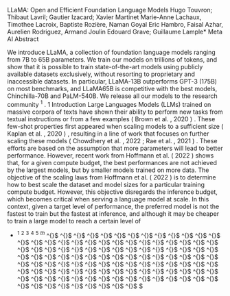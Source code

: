 LLaMA: Open and Efficient Foundation Language Models Hugo Touvron; Thibaut Lavril; Gautier Izacard; Xavier Martinet Marie-Anne Lachaux, Timothee Lacroix, Baptiste Rozière, Naman Goyal Eric Hambro, Faisal Azhar, Aurelien Rodriguez, Armand Joulin Edouard Grave; Guillaume Lample* Meta AI Abstract

We introduce LLaMA, a collection of foundation language models ranging from 7B to 65B parameters. We train our models on trillions of tokens, and show that it is possible to train state-of-the-art models using publicly available datasets exclusively, without resorting to proprietary and inaccessible datasets. In particular, LLaMA-13B outperforms GPT-3 (175B) on most benchmarks, and LLaMA65B is competitive with the best models, Chinchilla-70B and PaLM-540B. We release all our models to the research community $^1$ . 1 Introduction Large Languages Models (LLMs) trained on massive corpora of texts have shown their ability to perform new tasks from textual instructions or from a few examples ( Brown et al. , 2020 ) . These few-shot properties first appeared when scaling models to a sufficient size ( Kaplan et al. , 2020 ) , resulting in a line of work that focuses on further scaling these models ( Chowdhery et al. , 2022 ; Rae et al. , 2021 ) . These efforts are based on the assumption that more parameters will lead to better performance. However, recent work from Hoffmann et al. ( 2022 ) shows that, for a given compute budget, the best performances are not achieved by the largest models, but by smaller models trained on more data. The objective of the scaling laws from Hoffmann et al. ( 2022 ) is to determine how to best scale the dataset and model sizes for a particular training compute budget. However, this objective disregards the inference budget, which becomes critical when serving a language model at scale. In this context, given a target level of performance, the preferred model is not the fastest to train but the fastest at inference, and although it may be cheaper to train a large model to reach a certain level of

* $^1$ $^2$ $^3$ $^4$ $^5$ $^{th}$ $^{}$ $^{}$ $^{}$ $^{}$ $^{}$ $^{}$ $^{}$ $^{}$ $^{}$ $^{}$ $^{}$ $^{}$ $^{}$ $^{}$ $^{}$ $^{}$ $^{}$ $^{}$ $^{}$ $^{}$ $^{}$ $^{}$ $^{}$ $^{}$ $^{}$ $^{}$ $^{}$ $^{}$ $^{}$ $^{}$ $^{}$ $^{}$ $^{}$ $^{}$ $^{}$ $^{}$ $^{}$ $^{}$ $^{}$ $^{}$ $^{}$ $^{}$ $^{}$ $^{}$ $^{}$ $^{}$ $^{}$ $^{}$ $^{}$ $^{}$ $^{}$ $^{}$ $^{}$ $^{}$ $^{}$ $^{}$ $^{}$ $^{}$ $^{}$ $^{}$ $^{}$ $^{}$ $^{}$ $^{}$ $^{}$ $^{}$ $^{}$ $^{}$ $^{}$ $^{}$ $^{}$ $^{}$ $^{}$ $^{}$ $^{}$ $^{}$ $^{}$ $^{}$ $^{}$ $^{}$ $^{}$ $^{}$ $^{}$ $^{}$ $^{}$ $^{}$ $^{}$ $^{}$ $^{}$ $^{}$ $^{}$ $^{}$ $^{}$ $^{}$ $^{}$ $^{}$ $^{}$ $^{}$ $^{}$ $^{}$ $^{}$ $^{}$ $^{}$ $^{}$ $^{}$ $^{}$ $^{}$ $^{}$ $^{}$ $^{}$ $^{}$ $^{}$ $^{}$ $^{}$ $^{}$ $^{}$ $^{}$ $^{}$ $^{}$ $^{}$ $^{}$ $^{}$ $^{}$ $^{}$ $^{}$ $^{}$ $^{}$ $^{}$ $^{}$ $^{}$ $^{}$ $^{}$ $^{}$ $^{}$ $^{}$ $^{}$ $^{}$ $^{}$ $^{}$ $^{}$ $^{}$ $^{}$ $^{}$ $^{}$ $^{}$ $^{}$ $^{}$ $^{}$ $^{}$ $^{}$ $^{}$ $^{}$ $^{}$ $^{}$ $^{}$ $^{}$ $^{}$ $^{}$ $^{}$ $^{}$ $^{}$ $^{}$ $^{}$ $^{}$ $^{}$ $^{}$ $^{}$ $^{}$ $^{}$ $^{}$ $^{}$ $^{}$ $^{}$ $^{}$ $^{}$ $^{}$ $^{}$ $^{}$ $^{}$ $^{}$ $^{}$ $^{}$ $^{}$ $^{}$ $^{}$ $^{}$ $^{}$ $^{}$ $^{}$ $^{}$ $^{}$ $^{}$ $^{}$ $^{}$ $^{}$ $^{}$ $^{}$ $^{}$ $^{}$ $^{}$ $^{}$ $^{}$ $^{}$ $^{}$ $^{}$ $^{}$ $^{}$ $^{}$ $^{}$ $^{}$ $^{}$ $^{}$ $^{}$ $^{}$ $^{}$ $^{}$ $^{}$ $^{}$ $^{}$ $^{}$ $^{}$ $^{}$ $^{}$ $^{}$ $^{}$ $^{}$ $^{}$ $^{}$ $^{}$ $^{}$ $^{}$ $^{}$ $^{}$ $^{}$ $^{}$ $^{}$ $^{}$ $^{}$ $^{}$ $^{}$ $^{}$ $^{}$ $^{}$ $^{}$ $^{}$ $^{}$ $^{}$ $^{}$ $^{}$ $^{}$ $^{}$ $^{}$ $^{}$ $^{}$ $^{}$ $^{}$ $^{}$ $^{}$ $^{}$ $^{}$ $^{}$ $^{}$ $^{}$ $^{}$ $^{}$ $^{}$ $^{}$ $^{}$ $^{}$ $^{}$ $^{}$ $^{}$ $^{}$^{}$ $^{}$ $^{}$^{}$ $^{}$ $^{}$^{}$ $^{}$ $^{}$^{}$ $^{}$ $^{}$^{}$ $^{}$ $^{}$^{}$ $^{}$ $^{}$^{}$ $^{}$ $^{}$^{}$ $^{}$ $^{}$^{}$ $^{}$ $^{}$^{}$ $^{}$ $^{}$^{}$ $^{}$ $^{}$^{}$ $^{}$ $^{}$^{}$ $^{}$ $^{}$^{}$ $^{}$ $^{}$^{}$ $^{}$ $^{}$^{}$ $^{}$ $^{}$^{}$ $^{}$ $^{}$^{}$ $^{}$ $^{}$^{}$ $^{}$ $^{}$^{}$ $^{}$ $^{}$^{}$ $^{}$ $^{}$^{}$ $^{}$ $^{}$^{}$ $^{}$ $^{}$^{}$ $^{}$^{}$ $^{}$ $^{}$^{}$ $^{}$^{}$ $^{}$ $^{}$^{}$ $^{}$^{}$ $^{}$ $^{}$^{}$ $^{}$ $^{}$^{}$ $^{}$ $^{}$^{}$ $^{}$ $^{}$^{}$ $^{}$ $^{}$^{}$ $^{}$ $^{}$^{}$ $^{}$ $^{}$^{}$ $^{}$ $^{}$^{}$ $^{}$ $^{}$^{}$ $^{}$ $^{}$^{}$ $^{}$ $^{}$^{}$ $^{}$ $^{}$^{}$ $^{}$ $^{}$^{}$ $^{}$ $^{}$^{}$ $^{}$ $^{}$^{}$ $^{}$ $^{}$^{}$ $^{}$ $^{}$^{}$ $^{}$^{}$ $^{}$ $^{}$^{}$ $^{}$ $^{}$^{}$ $^{}$ $^{}$^{}$ $^{}$ $^{}$^{}$ $^{}$ $^{}$^{}$ $^{}$ $^{}$^{}$ $^{}$ $^{}$^{}$ $^{}$ $^{}$^{}$ $^{}$ $^{}$^{}$ $^{}$ $^{}$^{}$ $^{}$ $^{}$^{}$ $^{}$ $^{}$^{}$ $^{}$ $^{}$^{}$ $^{}$ $^{}$ $^{}$^{}$ $^{}$ $^{}$ $^{}$^{}$ $^{}$ $^{}$ $^{}$^{}$ $^{}$ $^{}$ $^{}$^{}$ $^{}$ $^{}$ $^{}$ $^{}$^{}$ $^{}$ $^{}$^{}$ $^{}$ $^{}$ $^{}$^{}$ $^{}$ $^{}$ $^{}$^{}$ $^{}$ $^{}$^{}$ $^{}$ $^{}$ $^{}$^{}$ $^{}$ $^{}$ $^{}$^{}$ $^{}$ $^{}$ $^{}$^{}$ $^{}$ $^{}$ $^{}$ $^{}$^{}$ $^{}$ $^{}$ $^{}$^{}$ $^{}$ $^{}$^{}$ $^{}$ $^{}$^{}$ $^{}$ $^{}$^{}$ $^{}$ $^{}$^{}$ $^{}$ $^{}$^{}$ $^{}$ $^{}$ $^{}$^{}$ $^{}$ $^{}$^{}$ $^{}$ $^{}$^{}$ $^{}$ $^{}$^{}$ $^{}$ $^{}$^{}$ $^{}$ $^{}$^{}$ $^{}$ $^{}$^{}$ $^{}$ $^{}$^{}$ $^{}$ $^{}$^{}$ $^{}$ $^{}$^{}$ $^{}$ $^{}$^{}$ $^{}$ $^{}$^{}$ $^{}$ $^{}$^{}$ $^{}$ $^{}$^{}$ $^{}$ $^{}$^{}$ $^{}$ $^{}$^{}$ $^{}$ $^{}$^{}$ $^{}$ $^{}$^{}$ $^{}$^{}$ $^{}$ $^{}$^{}$ $^{}$^{}$ $^{}$ $^{}$^{}$ $^{}$ $^{}$^{}$ $^{}$^{}$ $^{}$ $^{}$^{}$ $^{}$^{}$ $^{}$ $^{}$^{}$ $^{}$ $^{}$^{}$ $^{}$ $^{}$^{}$ $^{}$^{}$ $^{}$ $^{}$^{}$ $^{}$ $^{}$^{}$ $^{}$ $^{}$^{}$ $^{}$ $

